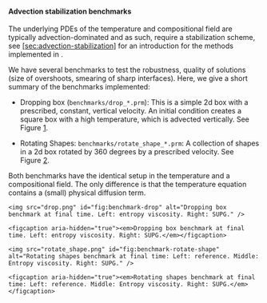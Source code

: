 #### Advection stabilization benchmarks

The underlying PDEs of the temperature and compositional field are typically
advection-dominated and as such, require a stabilization scheme, see
[\[sec:advection-stabilization\]][1] for an introduction for the methods
implemented in .

We have several benchmarks to test the robustness, quality of solutions (size
of overshoots, smearing of sharp interfaces). Here, we give a short summary of
the benchmarks implemented:

-   Dropping box (`benchmarks/drop_*.prm`): This is a simple 2d box with a
    prescribed, constant, vertical velocity. An initial condition creates a
    square box with a high temperature, which is advected vertically. See
    Figure&nbsp;[1][].

-   Rotating Shapes: `benchmarks/rotate_shape_*.prm`: A collection of shapes
    in a 2d box rotated by 360 degrees by a prescribed velocity. See
    Figure&nbsp;[2][].

Both benchmarks have the identical setup in the temperature and a
compositional field. The only difference is that the temperature equation
contains a (small) physical diffusion term.

```{figure-md}
<img src="drop.png" id="fig:benchmark-drop" alt="Dropping box benchmark at final time. Left: entropy viscosity. Right: SUPG." />

<figcaption aria-hidden="true"><em>Dropping box benchmark at final time. Left: entropy viscosity. Right: SUPG.</em></figcaption>
```

```{figure-md}
<img src="rotate_shape.png" id="fig:benchmark-rotate-shape" alt="Rotating shapes benchmark at final time: Left: reference. Middle: Entropy viscosity. Right: SUPG." />

<figcaption aria-hidden="true"><em>Rotating shapes benchmark at final time: Left: reference. Middle: Entropy viscosity. Right: SUPG.</em></figcaption>
```

  [1]: #sec:advection-stabilization
  [1]: #fig:benchmark-drop
  [2]: #fig:benchmark-rotate-shape
